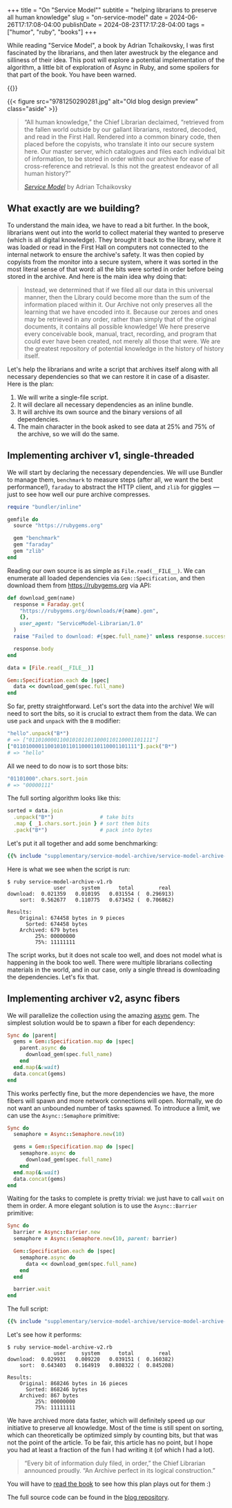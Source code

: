 +++
title = "On \"Service Model\""
subtitle = "helping librarians to preserve all human knowledge"
slug = "on-service-model"
date = 2024-06-26T17:17:08-04:00
publishDate = 2024-08-23T17:17:28-04:00
tags = ["humor", "ruby", "books"]
+++

While reading "Service Model", a book by Adrian Tchaikovsky, I was first fascinated by the librarians, and then later awestruck by the elegance and silliness of their idea. This post will explore a potential implementation of the algorithm, a little bit of exploration of Async in Ruby, and some spoilers for that part of the book. You have been warned.

<!--more-->

{{<toc>}}

{{< figure src="9781250290281.jpg" alt="Old blog design preview" class="aside" >}}

> “All human knowledge,” the Chief Librarian declaimed, “retrieved from the fallen world outside by our gallant librarians, restored, decoded, and read in the First Hall. Rendered into a common binary code, then placed before the copyists, who translate it into our secure system here. Our master server, which catalogues and files each individual bit of information, to be stored in order within our archive for ease of cross-reference and retrieval. Is this not the greatest endeavor of all human history?”
>
> _[Service Model](https://www.goodreads.com/book/show/195790861-service-model)_ by Adrian Tchaikovsky

## What exactly are we building?

To understand the main idea, we have to read a bit further. In the book, librarians went out into the world to collect material they wanted to preserve (which is all digital knowledge). They brought it back to the library, where it was loaded or read in the First Hall on computers not connected to the internal network to ensure the archive's safety. It was then copied by copyists from the monitor into a secure system, where it was sorted in the most literal sense of that word: all the bits were sorted in order before being stored in the archive. And here is the main idea why doing that:

> Instead, we determined that if we filed all our data in this universal manner, then the Library could become more than the sum of the information placed within it. Our Archive not only preserves all the learning that we have encoded into it. Because our zeroes and ones may be retrieved in any order, rather than simply that of the original documents, it contains all possible knowledge! We here preserve every conceivable book, manual, tract, recording, and program that could ever have been created, not merely all those that were. We are the greatest repository of potential knowledge in the history of history itself.

Let's help the librarians and write a script that archives itself along with all necessary dependencies so that we can restore it in case of a disaster. Here is the plan:

1. We will write a single-file script.
2. It will declare all necessary dependencies as an inline bundle.
3. It will archive its own source and the binary versions of all dependencies.
4. The main character in the book asked to see data at 25% and 75% of the archive, so we will do the same.

## Implementing archiver v1, single-threaded

We will start by declaring the necessary dependencies. We will use Bundler to manage them, `benchmark` to measure steps (after all, we want the best performance!), `faraday` to abstract the HTTP client, and `zlib` for giggles — just to see how well our pure archive compresses.

```ruby
require "bundler/inline"

gemfile do
  source "https://rubygems.org"

  gem "benchmark"
  gem "faraday"
  gem "zlib"
end
```

Reading our own source is as simple as `File.read(__FILE__)`. We can enumerate all loaded dependencies via `Gem::Specification`, and then download them from https://rubygems.org via API:

```ruby
def download_gem(name)
  response = Faraday.get(
    "https://rubygems.org/downloads/#{name}.gem",
    {},
    user_agent: "ServiceModel-Librarian/1.0"
  )
  raise "Failed to download: #{spec.full_name}" unless response.success?

  response.body
end

data = [File.read(__FILE__)]

Gem::Specification.each do |spec|
  data << download_gem(spec.full_name)
end
```

So far, pretty straightforward. Let's sort the data into the archive! We will need to sort the bits, so it is crucial to extract them from the data. We can use `pack` and `unpack` with the `B` modifier:

```ruby
"hello".unpack("B*")
# => ["0110100001100101011011000110110001101111"]
["0110100001100101011011000110110001101111"].pack("B*")
# => "hello"
```

All we need to do now is to sort those bits:

```ruby
"01101000".chars.sort.join
# => "00000111"
```

The full sorting algorithm looks like this:

```ruby
sorted = data.join
  .unpack("B*")               # take bits
  .map { _1.chars.sort.join } # sort them bits
  .pack("B*")                 # pack into bytes
```

Let's put it all together and add some benchmarking:

```ruby
{{% include "supplementary/service-model-archive/service-model-archive-v1.rb" %}}
```

Here is what we see when the script is run:

```
$ ruby service-model-archive-v1.rb
               user     system      total        real
download:  0.021359   0.010195   0.031554 (  0.296913)
    sort:  0.562677   0.110775   0.673452 (  0.706862)

Results:
    Original: 674458 bytes in 9 pieces
      Sorted: 674458 bytes
    Archived: 679 bytes
         25%: 00000000
         75%: 11111111
```

The script works, but it does not scale too well, and does not model what is happening in the book too well. There were multiple librarians collecting materials in the world, and in our case, only a single thread is downloading the dependencies. Let's fix that.

## Implementing archiver v2, async fibers

We will parallelize the collection using the amazing [async](https://github.com/socketry/async) gem. The simplest solution would be to spawn a fiber for each dependency:

```ruby
Sync do |parent|
  gems = Gem::Specification.map do |spec|
    parent.async do
      download_gem(spec.full_name)
    end
  end.map(&:wait)
  data.concat(gems)
end
```

This works perfectly fine, but the more dependencies we have, the more fibers will spawn and more network connections will open. Normally, we do not want an unbounded number of tasks spawned. To introduce a limit, we can use the `Async::Semaphore` primitive:

```ruby
Sync do
  semaphore = Async::Semaphore.new(10)

  gems = Gem::Specification.map do |spec|
    semaphore.async do
      download_gem(spec.full_name)
    end
  end.map(&:wait)
  data.concat(gems)
end
```

Waiting for the tasks to complete is pretty trivial: we just have to call `wait` on them in order. A more elegant solution is to use the `Async::Barrier` primitive:

```ruby
Sync do
  barrier = Async::Barrier.new
  semaphore = Async::Semaphore.new(10, parent: barrier)

  Gem::Specification.each do |spec|
    semaphore.async do
      data << download_gem(spec.full_name)
    end
  end

  barrier.wait
end
```

The full script:

```ruby
{{% include "supplementary/service-model-archive/service-model-archive-v2.rb" %}}
```

Let's see how it performs:

```plain
$ ruby service-model-archive-v2.rb
               user     system      total        real
download:  0.029931   0.009220   0.039151 (  0.160382)
    sort:  0.643403   0.164919   0.808322 (  0.845208)

Results:
    Original: 868246 bytes in 16 pieces
      Sorted: 868246 bytes
    Archived: 867 bytes
         25%: 00000000
         75%: 11111111
```

We have archived more data faster, which will definitely speed up our initiative to preserve all knowledge. Most of the time is still spent on sorting, which can theoretically be optimized simply by counting bits, but that was not the point of the article. To be fair, this article has no point, but I hope you had at least a fraction of the fun I had writing it (of which I had a lot).

> “Every bit of information duly filed, in order,” the Chief Librarian announced proudly. “An Archive perfect in its logical construction.”

You will have to [read the book](https://www.goodreads.com/book/show/195790861-service-model) to see how this plan plays out for them :)

The full source code can be found in the [blog repository](https://github.com/kpumuk/blog-dmytro/tree/main/supplementary/service-model-archive/).
